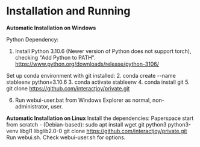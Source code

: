# Installation and Running

**Automatic Installation on Windows**

Python Dependency:
1. Install Python 3.10.6 (Newer version of Python does not support torch), checking "Add Python to PATH".
https://www.python.org/downloads/release/python-3106/

Set up conda environment with git installed:
2. conda create --name stableenv python=3.10.6
3. conda activate stableenv
4. conda install git
5. git clone https://github.com/interactjoy/private.git

6. Run webui-user.bat from Windows Explorer as normal, non-administrator, user.

**Automatic Installation on Linux**
Install the dependencies:
Paperspace start from scratch - (Debian-based):
sudo apt install wget git python3 python3-venv libgl1 libglib2.0-0
git clone https://github.com/interactjoy/private.git
Run webui.sh.
Check webui-user.sh for options.
